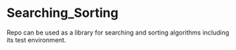 # Searching_Sorting
Repo can be used as a library for searching and sorting algorithms including its test environment.
